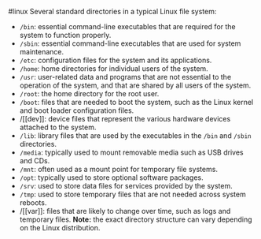 #linux 
Several standard directories in a typical Linux file system:
-   `/bin`: essential command-line executables that are required for the system to function properly.
-   `/sbin`: essential command-line executables that are used for system maintenance.
-   `/etc`: configuration files for the system and its applications.
-   `/home`: home directories for individual users of the system.
-   `/usr`: user-related data and programs that are not essential to the operation of the system, and that are shared by all users of the system.
-   `/root`: the home directory for the root user.
-   `/boot`: files that are needed to boot the system, such as the Linux kernel and boot loader configuration files.
-   /[[dev]]: device files that represent the various hardware devices attached to the system.
-   `/lib`: library files that are used by the executables in the `/bin` and `/sbin` directories.
-   `/media`: typically used to mount removable media such as USB drives and CDs.
-   `/mnt`: often used as a mount point for temporary file systems.
-   `/opt`: typically used to store optional software packages.
-   `/srv`: used to store data files for services provided by the system.
-   `/tmp`: used to store temporary files that are not needed across system reboots.
-   /[[var]]: files that are likely to change over time, such as logs and temporary files.
**Note:** the exact directory structure can vary depending on the Linux distribution.